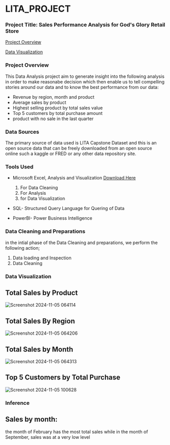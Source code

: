 # LITA_PROJECT
### Project Title: Sales Performance Analysis for God's Glory Retail Store

[Project Overview](#project-overview)

[Data Visualization](data-visualization)

### Project Overview
This Data Analysis project aim to generate insight into the following analysis in order to make reasonabe decision which then enable us to tell compelling stories around our data and to know the best performance from our data:
-  Revenue by region, month and product
-  Average sales by product
-  Highest selling product by total sales value
-  Top 5 customers by total purchase amount
-  product with no sale in the last quarter 
 

### Data Sources
The primary source of data used is LITA Capstone Dataset and this is an open source data that can be freely downloaded from an open source online such a kaggle or FRED or any other data repository site.

### Tools Used
-  Microsoft Excel, Analysis and Visualization [Download Here](https://www.microsoft.com)
    1. For Data Cleaning
    2. For Analysis
    3. for Data Visualization
      
   
-  SQL- Structured Query Language for Quering of Data

-  PowerBI- Power Business Intelligence

  ### Data Cleaning and Preparations
  in the intial phase of the Data Cleaning and preparations, we perform the following action;
  1. Data loading and Inspection
  2. Data Cleaning

### Data Visualization

 ## Total Sales by Product
![Screenshot 2024-11-05 064114](https://github.com/user-attachments/assets/33f86517-9f01-401b-869b-ecdc9a4941df)

## Total Sales By Region
![Screenshot 2024-11-05 064206](https://github.com/user-attachments/assets/e8005cb2-b8a8-49ff-b1b5-5416adff867c)

## Total Sales by Month
![Screenshot 2024-11-05 064313](https://github.com/user-attachments/assets/016d4f24-cdaa-419a-91c4-16a4d9b66ca4)

## Top 5 Customers by Total Purchase
![Screenshot 2024-11-05 100628](https://github.com/user-attachments/assets/1a262532-7e9e-42a5-859a-f27eed8dc675)



### Inference

   ## Sales by month:

   the month of February has the most total sales while in the month of September, sales was at a very low level
 


